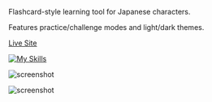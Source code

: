 Flashcard-style learning tool for Japanese characters.

Features practice/challenge modes and light/dark themes.

[Live Site](https://japanese-kana.vercel.app/)

[![My Skills](https://skillicons.dev/icons?i=react,firebase)](https://skillicons.dev)

![screenshot](https://github.com/obdwinston/japanese-kana/assets/104728656/6d47876c-7024-4662-86bb-c562c5e12e64)

![screenshot](https://github.com/obdwinston/japanese-kana/assets/104728656/08d921ac-5be9-45a7-9b8e-77c484f2216a)
